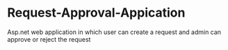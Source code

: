 # Request-Approval-Appication
Asp.net web application in which user can create a request and admin can approve or reject the request
